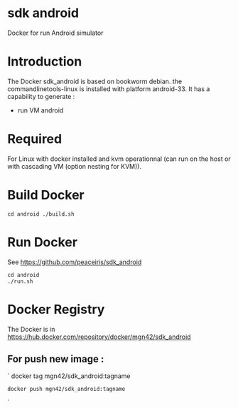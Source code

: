 

# sdk android
Docker for run Android simulator


Introduction
============

The Docker sdk_android is based on bookworm debian.
the commandlinetools-linux is installed with platform android-33.
It has a capability to generate :
  - run VM android

Required
========

For Linux with docker installed and kvm operationnal (can run on the
host or with cascading VM (option nesting for KVM)).


Build Docker
============

  `
    cd android
    ./build.sh
  `

Run Docker
==========

See https://github.com/peaceiris/sdk_android


    cd android
    ./run.sh


Docker Registry
===============

The Docker is in https://hub.docker.com/repository/docker/mgn42/sdk_android

For push new image :
--------------------
  `
    docker tag <SHA1> mgn42/sdk_android:tagname
    
    docker push mgn42/sdk_android:tagname
  `
